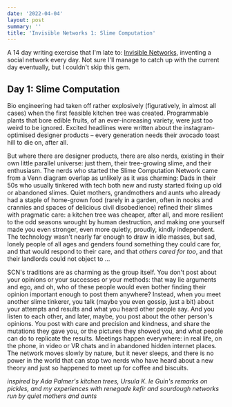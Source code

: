 ```yaml
---
date: '2022-04-04'
layout: post
summary: ''
title: 'Invisible Networks 1: Slime Computation'
---
```


A 14 day writing exercise that I'm late to: [Invisible Networks](https://invisible.social/), inventing a social network
every day. Not sure I'll manage to catch up with the current day eventually, but I couldn't skip this gem.

## Day 1: Slime Computation

Bio engineering had taken off rather explosively (figuratively, in almost all cases) when the first feasible kitchen
tree was created. Programmable plants that bore edible fruits, of an ever-increasing variety, were just too weird to be
ignored. Excited headlines were written about the instagram-optimised designer products – every generation needs their
avocado toast hill to die on, after all.

But where there are designer products, there are also nerds, existing in their own little parallel universe: just them,
their tree-growing slime, and their enthusiasm. The nerds who started the Slime Computation Network came from a Venn
diagram overlap as unlikely as it was charming: Dads in their 50s who usually tinkered with tech both new and rusty
started fixing up old or abandoned slimes. Quiet mothers, grandmothers and aunts who already had a staple of home-grown
food (rarely in a garden, often in nooks and crannies and spaces of delicious civil disobedience) refined their slimes
with pragmatic care: a kitchen tree was cheaper, after all, and more resilient to the odd seasons wrought by human
destruction, and making one yourself made you even stronger, even more quietly, proudly, kindly independent. The
technology wasn't nearly far enough to draw in idle masses, but sad, lonely people of all ages and genders found
something they could care for, and that would respond to their care, and that *others cared for too*, and that their
landlords could not object to …

SCN's traditions are as charming as the group itself. You don't post about your opinions or your successes or your
methods: that way lie arguments and ego, and oh, who of these people would even bother finding their opinion important
enough to post them anywhere? Instead, when you meet another slime tinkerer, you talk (maybe you even gossip, just a
bit) about your attempts and results and what you heard other people say. And you listen to each other, and later,
maybe, you post about the other person's opinions. You post with care and precision and kindness, and share the
mutations they gave you, or the pictures they showed you, and what people can do to replicate the results. Meetings
happen everywhere: in real life, on the phone, in video or VR chats and in abandoned hidden internet places. The network
moves slowly by nature, but it never sleeps, and there is no power in the world that can stop two nerds who have heard
about a new theory and just so happened to meet up for coffee and biscuits.

*inspired by Ada Palmer's kitchen trees, Ursula K. le Guin's remarks on pickles, and my experiences with renegade kefir
and sourdough networks run by quiet mothers and aunts*
